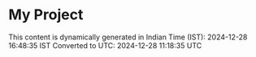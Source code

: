 # My Project

This content is dynamically generated in Indian Time (IST): 2024-12-28 16:48:35 IST
Converted to UTC: 2024-12-28 11:18:35 UTC

